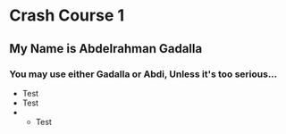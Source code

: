 # Crash Course 1
## My Name is Abdelrahman Gadalla
### You may use either Gadalla or Abdi, Unless it's too serious...
* Test
* Test
* * Test
